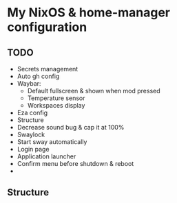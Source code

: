 # My NixOS & home-manager configuration

## TODO
- Secrets management
- Auto gh config
- Waybar:
  - Default fullscreen & shown when mod pressed
  - Temperature sensor
  - Workspaces display
- Eza config
- Structure
- Decrease sound bug & cap it at 100%
- Swaylock
- Start sway automatically
- Login page
- Application launcher
- Confirm menu before shutdown & reboot
- 

## Structure

